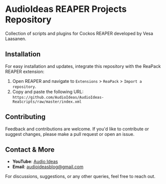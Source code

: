 # AudioIdeas REAPER Projects Repository

Collection of scripts and plugins for Cockos REAPER developed by Vesa Laasanen.

## Installation
For easy installation and updates, integrate this repository with the ReaPack REAPER extension:

1. Open REAPER and navigate to `Extensions` > `ReaPack` > `Import a repository`.
2. Copy and paste the following URL: `https://github.com/AudioIdeas/AudioIdeas-ReaScripts/raw/master/index.xml`

## Contributing
Feedback and contributions are welcome. If you'd like to contribute or suggest changes, please make a pull request or open an issue.

## Contact & More
- **YouTube**: [Audio Ideas](https://www.youtube.com/@audioideas)
- **Email**: [audioideasblog@gmail.com](mailto:audioideasblog@gmail.com)

For discussions, suggestions, or any other queries, feel free to reach out.
